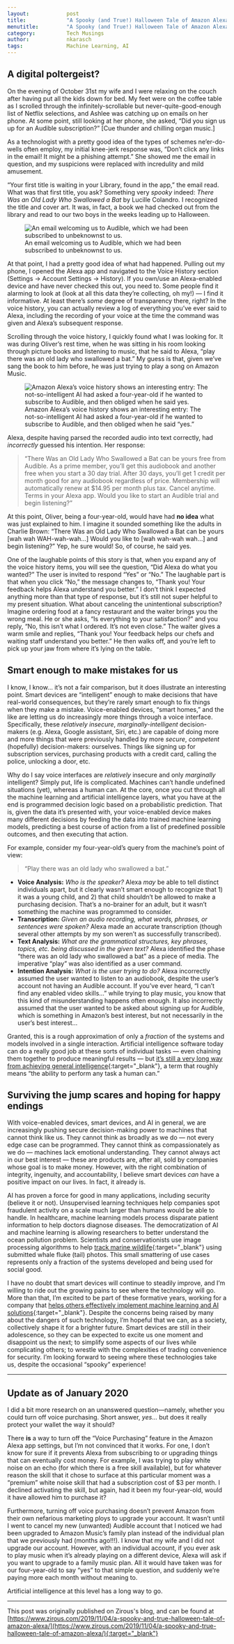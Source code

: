 ```yaml
---
layout:            post
title:             "A Spooky (and True!) Halloween Tale of Amazon Alexa"
menutitle:         "A Spooky (and True!) Halloween Tale of Amazon Alexa"
category:          Tech Musings
author:            nkarasch
tags:              Machine Learning, AI
---
```


## A digital poltergeist?

On the evening of October 31st my wife and I were relaxing on the couch after
having put all the kids down for bed. My feet were on the coffee table as I
scrolled through the infinitely-scrollable but never-quite-good-enough list of
Netflix selections, and Ashlee was catching up on emails on her phone.
At some point, still looking at her phone, she asked, “Did you sign us up for
an Audible subscription?” \[Cue thunder and chilling organ music.]

As a technologist with a pretty good idea of the types of schemes ne’er-do-wells
often employ, my initial knee-jerk response was, “Don’t click any links in the
email! It might be a phishing attempt.” She showed me the email in question,
and my suspicions were replaced with incredulity and mild amusement.

“Your first title is waiting in your Library, found in the app,” the email read.
What was that first title, you ask? Something very *spooky* indeed:
*There Was an Old Lady Who Swallowed a Bat* by Lucille Colandro. I recognized the
title and cover art. It was, in fact, a book we had checked out from the library
and read to our two boys in the weeks leading up to Halloween.

<figure>
   <img src="{{site.baseurl}}/assets/Alexa-Halloween-Blog-1.png"
        alt="An email welcoming us to Audible, which we had been subscribed to unbeknownst to us."/>
   <figcaption>
       An email welcoming us to Audible, which we had been subscribed to unbeknownst to us.
   </figcaption>
</figure>

At that point, I had a pretty good idea of what had happened. Pulling out my phone,
I opened the Alexa app and navigated to the Voice History section
(Settings → Account Settings → History). If you own/use an Alexa-enabled device and have
never checked this out, you need to. Some people find it alarming to look at (look at
all this data they’re collecting, oh my!) — I find it informative. At least there’s
*some* degree of transparency there, right? In the voice history, you can actually
review a log of everything you’ve ever said to Alexa, including the recording of your
voice at the time the command was given and Alexa’s subsequent response.

Scrolling through the voice history, I quickly found what I was looking for. It was
during Oliver’s rest time, when he was sitting in his room looking through picture
books and listening to music, that he said to Alexa, “play there was an old lady who
swallowed a bat.” My guess is that, given we’ve sang the book to him before, he was
just trying to play a song on Amazon Music.

<figure>
   <img src="{{site.baseurl}}/assets/Alexa-Halloween-Blog-2.png"
        alt="Amazon Alexa’s voice history shows an interesting entry: The not-so-intelligent AI had asked a four-year-old if he wanted to subscribe to Audible, and then obliged when he said yes."/>
   <figcaption>
       Amazon Alexa’s voice history shows an interesting entry: The not-so-intelligent AI had asked a four-year-old if he wanted to subscribe to Audible, and then obliged when he said “yes.”
   </figcaption>
</figure>

Alexa, despite having parsed the recorded audio into text correctly,
had *incorrectly* guessed his intention. Her response:

> “There Was an Old Lady Who Swallowed a Bat can be yours free from Audible. As a prime
> member, you’ll get this audiobook and another free when you start a 30 day trial.
> After 30 days, you’ll get 1 credit per month good for any audiobook regardless of price.
> Membership will automatically renew at $14.95 per month plus tax. Cancel anytime. Terms
> in your Alexa app. Would you like to start an Audible trial and begin listening?”

At this point, Oliver, being a four-year-old, would have had **no idea** what was just
explained to him. I imagine it sounded something like the adults in Charlie Brown:
“There Was an Old Lady Who Swallowed a Bat can be yours \[wah wah WAH-wah-wah…] Would
you like to \[wah wah-wah wah…] and begin listening?” Yep, he sure would! So, of course,
he said yes.

One of the laughable points of this story is that, when you expand any of the voice
history items, you will see the question, “Did Alexa do what you wanted?” The user is
invited to respond “Yes” or “No.” The laughable part is that when you click “No,” the
message changes to, “Thank you! Your feedback helps Alexa understand you better.” I don’t
think I expected anything more than that type of response, but it’s still not super
helpful to my present situation. What about canceling the unintentional subscription?
Imagine ordering food at a fancy restaurant and the waiter brings you the wrong meal.
He or she asks, “Is everything to your satisfaction?” and you reply, “No, this isn’t
what I ordered. It’s not even close.” The waiter gives a warm smile and replies,
“Thank you! Your feedback helps our chefs and waiting staff understand you better.”
He then walks off, and you’re left to pick up your jaw from where it’s lying on the
table.

## Smart enough to make mistakes for us

I know, I know… it’s not a fair comparison, but it does illustrate an interesting point.
Smart devices are “intelligent” enough to make decisions that have real-world consequences,
but they’re rarely smart enough to fix things when they make a mistake. Voice-enabled
devices, “smart homes,” and the like are letting us do increasingly more things through
a voice interface. Specifically, these *relatively insecure*, *marginally-intelligent*
decision-makers (e.g. Alexa, Google assistant, Siri, etc.) are capable of doing more and
more things that were previously handled by more *secure*, *competent* (hopefully)
decision-makers: ourselves. Things like signing up for subscription services, purchasing
products with a credit card, calling the police, unlocking a door, etc.

Why do I say voice interfaces are *relatively* insecure and only *marginally* intelligent?
Simply put, life is complicated. Machines can’t handle undefined situations (yet), whereas
a human can. At the core, once you cut through all the machine learning and artificial
intelligence layers, what you have at the end is programmed decision logic based on a
probabilistic prediction. That is, given the data it’s presented with, your voice-enabled
device makes many different decisions by feeding the data into trained machine learning
models, predicting a best course of action from a list of predefined possible outcomes,
and then executing that action.

For example, consider my four-year-old’s query from the machine’s point of view:

> “Play there was an old lady who swallowed a bat.”

- **Voice Analysis:** *Who is the speaker?* Alexa *may* be able to tell distinct individuals
  apart, but it clearly wasn’t smart enough to recognize that 1) it was a young child, and 2) that
  child shouldn’t be allowed to make a purchasing decision. That’s a no-brainer for an adult,
  but it wasn’t something the machine was programmed to consider.
- **Transcription:** *Given an audio recording, what words, phrases, or sentences were spoken?*
  Alexa made an accurate transcription (though several other attempts by my son weren’t as
  successfully transcribed).
- **Text Analysis:** *What are the grammatical structures, key phrases, topics, etc. being
  discussed in the given text?* Alexa identified the phase “there was an old lady who swallowed
  a bat” as a piece of media. The imperative “play” was also identified as a user command.
- **Intention Analysis:** *What is the user trying to do?* Alexa incorrectly assumed the user
  wanted to listen to an audiobook, despite the user’s account not having an Audible account.
  If you’ve ever heard, “I can’t find any enabled video skills…” while trying to play music,
  you know that this kind of misunderstanding happens often enough.  It also incorrectly
  assumed that the user wanted to be asked about signing up for Audible, which is something
  in Amazon’s best interest, but not necessarily in the user’s best interest…

Granted, this is a rough approximation of only a *fraction* of the systems and models involved
in a single interaction. Artificial intelligence software today can do a really good job at
these sorts of individual tasks — even chaining them together to produce meaningful results — but
[it’s still a very long way from achieving general intelligence](https://www.theverge.com/2018/11/27/18114362/ai-artificial-general-intelligence-when-achieved-martin-ford-book){:target="_blank"},
a term that roughly means “the ability to perform any task a human can.”

## Surviving the jump scares and hoping for happy endings

With voice-enabled devices, smart devices, and AI in general, we are increasingly pushing
secure decision-making power to machines that cannot think like us. They cannot think as
broadly as we do — not every edge case can be programmed. They cannot think as compassionately
as we do — machines lack emotional understanding. They cannot always act in our best
interest — these are products are, after all, sold by companies whose goal is to make money.
However, with the right combination of integrity, ingenuity, and accountability, I believe
smart devices *can* have a positive impact on our lives. In fact, it already is.

AI has proven a force for good in many applications, including security (believe it or not).
Unsupervised learning techniques help companies spot fraudulent activity on a scale much
larger than humans would be able to handle. In healthcare, machine learning models process
disparate patient information to help doctors diagnose diseases. The democratization of AI
and machine learning is allowing researchers to better understand the ocean pollution problem.
Scientists and conservationists use image processing algorithms to help
[track marine wildlife](https://www.flukebook.org/){:target="_blank"}
using submitted whale fluke (tail) photos. This small smattering of use cases represents only
a fraction of the systems developed and being used for social good.

I have no doubt that smart devices will continue to steadily improve, and I’m willing to ride
out the growing pains to see where the technology will go. More than that, I’m excited to be
part of these formative years, working for a company that
[helps others effectively implement machine learning and AI solutions](https://www.zirous.com/solutions/machine-learning-artificial-intelligence/){:target="_blank"}.
Despite the concerns being raised by many about the dangers
of such technology, I’m hopeful that we can, as a society, collectively shape it for a brighter
future. Smart devices are still in their adolescence, so they can be expected to excite us one
moment and disappoint us the next; to simplify some aspects of our lives while complicating
others; to wrestle with the complexities of trading convenience for security. I’m looking
forward to seeing where these technologies take us, despite the occasional “spooky” experience!

- - - 

## Update as of January 2020

I did a bit more research on an unanswered question—namely, whether you could turn off voice
purchasing. Short answer, *yes*… but does it really protect your wallet the way it should?

There **is** a way to turn off the “Voice Purchasing” feature in the Amazon Alexa app settings,
but I’m not convinced that it works. For one, I don’t know for sure if it prevents Alexa
from subscribing to or upgrading things that can eventually cost money. For example, I was
trying to play white noise on an echo (for which there is a free skill available), but for
whatever reason the skill that it chose to surface at this particular moment was a “premium”
white noise skill that had a subscription cost of $3 per month. I declined activating the
skill, but again, had it been my four-year-old, would it have allowed him to purchase it?

Furthermore, turning off voice purchasing doesn’t prevent Amazon from their own nefarious
marketing ploys to upgrade your account. It wasn’t until I went to cancel my new (unwanted)
Audible account that I noticed we had been upgraded to Amazon Music’s family plan instead of
the individual plan that we previously had (months ago!!!). I know that my wife and I did not
upgrade our account. However, with an individual account, if you ever ask to play music when
it’s already playing on a different device, Alexa will ask if you want to upgrade to a family
music plan. All it would have taken was for our four-year-old to say “yes” to that simple
question, and suddenly we’re paying more each month without meaning to.

Artificial intelligence at this level has a long way to go.

- - -

This post was originally published on Zirous's blog, and can be found at
[https://www.zirous.com/2019/11/04/a-spooky-and-true-halloween-tale-of-amazon-alexa/](https://www.zirous.com/2019/11/04/a-spooky-and-true-halloween-tale-of-amazon-alexa/){:target="_blank"}
